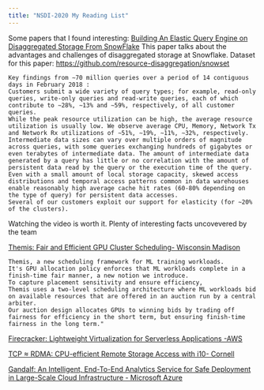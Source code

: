 ```yaml
---
title: "NSDI-2020 My Reading List"
---
```


Some papers that I found interesting:
[Building An Elastic Query Engine on Disaggregated Storage From SnowFlake](https://www.usenix.org/conference/nsdi20/presentation/vuppalapati)
This paper talks about the advantages and challenges of disaggregated storage at Snowflake.  Dataset for this paper: https://github.com/resource-disaggregation/snowset
```
Key findings from ∼70 million queries over a period of 14 contiguous days in February 2018 :
Customers submit a wide variety of query types; for example, read-only queries, write-only queries and read-write queries, each of which contribute to ∼28%, ∼13% and ∼59%, respectively, of all customer queries.
While the peak resource utilization can be high, the average resource utilization is usually low. We observe average CPU, Memory, Network Tx and Network Rx utilizations of ∼51%, ∼19%, ∼11%, ∼32%, respectively.
Intermediate data sizes can vary over multiple orders of magnitude across queries, with some queries exchanging hundreds of gigabytes or even terabytes of intermediate data. The amount of intermediate data generated by a query has little or no correlation with the amount of persistent data read by the query or the execution time of the query.
Even with a small amount of local storage capacity, skewed access distributions and temporal access patterns common in data warehouses enable reasonably high average cache hit rates (60-80% depending on the type of query) for persistent data accesses.
Several of our customers exploit our support for elasticity (for ∼20% of the clusters).
```
Watching the video is worth it. Plenty of interesting facts uncovevered by the team


[Themis: Fair and Efficient GPU Cluster Scheduling- Wisconsin Madison](https://www.usenix.org/conference/nsdi20/presentation/mahajan)
```
Themis, a new scheduling framework for ML training workloads. 
It's GPU allocation policy enforces that ML workloads complete in a finish-time fair manner, a new notion we introduce.
To capture placement sensitivity and ensure efficiency, 
Themis uses a two-level scheduling architecture where ML workloads bid on available resources that are offered in an auction run by a central arbiter. 
Our auction design allocates GPUs to winning bids by trading off fairness for efficiency in the short term, but ensuring finish-time fairness in the long term."

```

[Firecracker: Lightweight Virtualization for Serverless Applications -AWS](https://www.usenix.org/conference/nsdi20/presentation/agache)

[TCP ≈ RDMA: CPU-efficient Remote Storage Access with i10- Cornell](https://www.usenix.org/conference/nsdi20/presentation/hwang)

[Gandalf: An Intelligent, End-To-End Analytics Service for Safe Deployment in Large-Scale Cloud Infrastructure - Microsoft Azure](https://www.usenix.org/conference/nsdi20/presentation/li)

